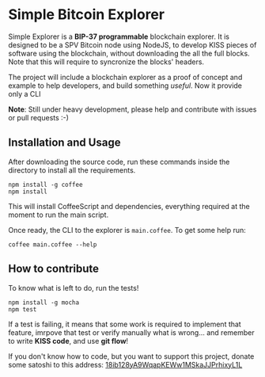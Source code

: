# Simple Bitcoin Explorer
Simple Explorer is a **BIP-37 programmable** blockchain explorer.
It is designed to be a SPV Bitcoin node using NodeJS, to develop KISS pieces 
of software using the blockchain, without downloading the all the full blocks.
Note that this will require to syncronize the blocks' headers.

The project will include a blockchain explorer as a proof of concept and 
example to help developers, and build something *useful*. Now it provide only 
a CLI

**Note**: Still under heavy development, please help and contribute with issues
or pull requests :-)

## Installation and Usage
After downloading the source code, run these commands inside the directory to
install all the requirements.

    npm install -g coffee
    npm install 
    
This will install CoffeeScript and dependencies, everything required at the
moment to run the main script.

Once ready, the CLI to the explorer is `main.coffee`. To get some help run:

    coffee main.coffee --help

## How to contribute
To know what is left to do, run the tests!

    npm install -g mocha 
    npm test

If a test is failing, it means that some work is required to implement that 
feature, imrpove that test or verify manually what is wrong... and remember to
write **KISS code**, and use **git flow**!

If you don't know how to code, but you want to support this project, donate 
some satoshi to this address: [18ib128yA9WqapKEWw1MSkaJJPrhixyL1L](bitcoin:18ib128yA9WqapKEWw1MSkaJJPrhixyL1L?amount=0.025)